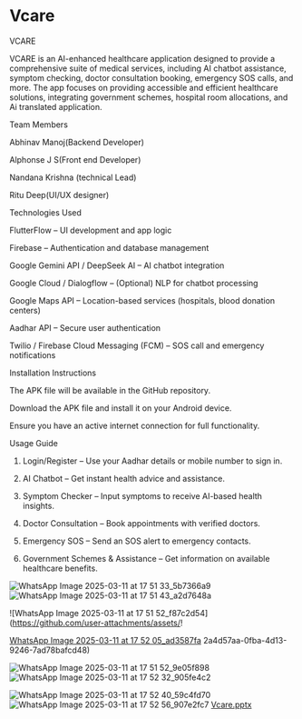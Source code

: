 # Vcare

VCARE


VCARE is an AI-enhanced healthcare application designed to provide a comprehensive suite of medical services, including AI chatbot assistance, symptom checking, doctor consultation booking, emergency SOS calls, and more. The app focuses on providing accessible and efficient healthcare solutions, integrating government schemes, hospital room allocations, and Ai translated application.

Team Members

Abhinav Manoj(Backend Developer)

Alphonse J S(Front end Developer)

Nandana Krishna (technical Lead)

Ritu Deep(UI/UX designer)


Technologies Used

FlutterFlow – UI development and app logic

Firebase – Authentication and database management

Google Gemini API / DeepSeek AI – AI chatbot integration

Google Cloud / Dialogflow – (Optional) NLP for chatbot processing

Google Maps API – Location-based services (hospitals, blood donation centers)

Aadhar API – Secure user authentication

Twilio / Firebase Cloud Messaging (FCM) – SOS call and emergency notifications


Installation Instructions

The APK file will be available in the GitHub repository.

Download the APK file and install it on your Android device.

Ensure you have an active internet connection for full functionality.


Usage Guide

1. Login/Register – Use your Aadhar details or mobile number to sign in.


2. AI Chatbot – Get instant health advice and assistance.


3. Symptom Checker – Input symptoms to receive AI-based health insights.


4. Doctor Consultation – Book appointments with verified doctors.


5. Emergency SOS – Send an SOS alert to emergency contacts.


6. Government Schemes & Assistance – Get information on available healthcare benefits.



![WhatsApp Image 2025-03-11 at 17 51 33_5b7366a9](https://github.com/user-attachments/assets/c3d71ccc-76f7-440a-add0-293c48bcc430)
![WhatsApp Image 2025-03-11 at 17 51 43_a2d7648a](https://github.com/user-attachments/assets/c3769b48-d915-4072-9be8-daf7c8f8ea70)



![WhatsApp Image 2025-03-11 at 17 51 52_f87c2d54](https://github.com/user-attachments/assets/!

[WhatsApp Image 2025-03-11 at 17 52 05_ad3587fa](https://github.com/user-attachments/assets/46dbab8b-ce9b-4132-b5a1-c669cfb2a6df)
2a4d57aa-0fba-4d13-9246-7ad78bafcd48)

![WhatsApp Image 2025-03-11 at 17 51 52_9e05f898](https://github.com/user-attachments/assets/abb1fb39-64a5-49b5-93c4-0a4cda5fd04a)![WhatsApp Image 2025-03-11 at 17 52 32_905fe4c2](https://github.com/user-attachments/assets/e5ed2b83-2e8d-4644-ad84-01cb44e1a5a7)

![WhatsApp Image 2025-03-11 at 17 52 40_59c4fd70](https://github.com/user-attachments/assets/c7c3275f-a515-46e2-b708-4b28bd844203)
![WhatsApp Image 2025-03-11 at 17 52 56_907e2fc7](https://github.com/user-attachments/assets/eb031655-4a70-4a2c-847a-d06df1d16054)
[Vcare.pptx](https://github.com/user-attachments/files/19182867/Vcare.pptx)
